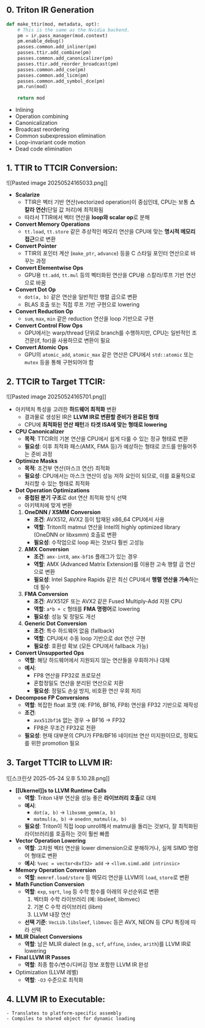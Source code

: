 ## 0. Triton IR Generation
```python
def make_ttir(mod, metadata, opt):
	# This is the same as the Nvidia backend.
	pm = ir.pass_manager(mod.context)
	pm.enable_debug()
	passes.common.add_inliner(pm)
	passes.ttir.add_combine(pm)
	passes.common.add_canonicalizer(pm)
	passes.ttir.add_reorder_broadcast(pm)
	passes.common.add_cse(pm)
	passes.common.add_licm(pm)
	passes.common.add_symbol_dce(pm)
	pm.run(mod)
	
	return mod
```
- Inlining
- Operation combining
- Canonicalization
- Broadcast reordering
- Common subexpression elimination
- Loop-invariant code motion
- Dead code elimination
## 1. **TTIR to TTCIR Conversion**:
![[Pasted image 20250524165033.png]]
- **Scalarize**
	- TTIR은 벡터 기반 연산(vectorized operation)이 중심인데, CPU는 보통 **스칼라 연산**(단일 값 처리)에 최적화됨
	- 따라서 TTIR에서 벡터 연산을 **loop와 scalar op**로 분해
- **Convert Memory Operations**
	- `tt.load`, `tt.store` 같은 추상적인 메모리 연산을 CPU에 맞는 **명시적 메모리 접근**으로 변환
- **Convert Pointer**
	- TTIR의 포인터 계산 (`make_ptr`, `advance`) 등을 C 스타일 포인터 연산으로 바꾸는 과정
- **Convert Elementwise Ops**
	- GPU용 `tt.add`, `tt.mul` 등의 벡터화된 연산을 CPU용 스칼라/루프 기반 연산으로 바꿈
- **Convert Dot Op**
	- `dot(a, b)` 같은 연산을 일반적인 행렬 곱으로 변환
	- BLAS 호출 또는 직접 루프 기반 구현으로 lowering
- **Convert Reduction Op**
	- `sum`, `max`, `min` 같은 reduction 연산을 loop 기반으로 구현
- **Convert Control Flow Ops**
	- GPU에서는 warp/thread 단위로 branch를 수행하지만, CPU는 일반적인 조건문(if, for)을 사용하므로 변환이 필요
- **Convert Atomic Ops**
	- GPU의 `atomic_add`, `atomic_max` 같은 연산은 CPU에서 `std::atomic` 또는 `mutex` 등을 통해 구현되어야 함
## 2. **TTCIR to Target TTCIR**:
![[Pasted image 20250524165701.png]]
- 아키텍처 특성을 고려한 **하드웨어 최적화** 변환
	- 결과물로 생성된 IR은 **LLVM IR로 변환할 준비가 완료된 형태**
	- CPU에 **최적화된 연산 패턴**과 **타겟 ISA에 맞는 형태로 lowering**
- **CPU Canonicalizer**
	- **목적**: TTCIR의 기본 연산을 CPU에서 쉽게 다룰 수 있는 정규 형태로 변환
	- **필요성**: 이후 최적화 패스(AMX, FMA 등)가 예상하는 형태로 코드를 만들어주는 준비 과정
- **Optimize Masks**
	- **목적**: 조건부 연산(마스크 연산) 최적화
	- **필요성**: CPU에서는 마스크 연산이 성능 저하 요인이 되므로, 이를 효율적으로 처리할 수 있는 형태로 최적화
- **Dot Operation Optimizations**
	- **중첩된 분기 구조**로 dot 연산 최적화 방식 선택
	- 아키텍처에 맞게 변환
	1. **OneDNN / XSMM Conversion**
		- **조건**: AVX512, AVX2 등이 탑재된 x86_64 CPU에서 사용
		- **역할**: Triton의 matmul 연산을 Intel의 highly optimized library (OneDNN or libxsmm) 호출로 변환
		- **필요성**: 수작업으로 loop 짜는 것보다 훨씬 고성능
	2. **AMX Conversion**
		- **조건**: `amx-int8`, `amx-bf16` 플래그가 있는 경우
		- **역할**: AMX (Advanced Matrix Extension)를 이용한 고속 행렬 곱 연산으로 변환
		- **필요성**: Intel Sapphire Rapids 같은 최신 CPU에서 **행렬 연산을 가속**하는 데 필수
	3. **FMA Conversion**
		- **조건**: AVX512F 또는 AVX2 같은 Fused Multiply-Add 지원 CPU
		- **역할**: `a*b + c` 형태를 **FMA 명령어**로 lowering
		- **필요성**: 성능 및 정밀도 개선
	4. **Generic Dot Conversion**
		- **조건**: 특수 하드웨어 없음 (fallback)
		- **역할**: CPU에서 수동 loop 기반으로 dot 연산 구현
		- **필요성**: 호환성 확보 (모든 CPU에서 fallback 가능)
- **Convert Unsupported Ops**
	- **역할**: 해당 하드웨어에서 지원되지 않는 연산들을 우회하거나 대체
	- **예시**:
	    - FP8 연산을 FP32로 프로모션
	    - 혼합정밀도 연산을 분리된 연산으로 치환
		- **필요성**: 정밀도 손실 방지, 비호환 연산 우회 처리
- **Decompose FP Conversions**
	- **역할**: 복잡한 float 포맷 (예: FP16, BF16, FP8) 연산을 FP32 기반으로 재작성
	- **조건**:
	    - `avx512bf16` 없는 경우 → BF16 → FP32
	    - FP8은 무조건 FP32로 전환
	- **필요성**: 현재 대부분의 CPU가 FP8/BF16 네이티브 연산 미지원이므로, 정확도를 위한 promotion 필요
## 3. **Target TTCIR to LLVM IR**:
![[스크린샷 2025-05-24 오후 5.10.28.png]]
- **[[Ukernel]]s to LLVM Runtime Calls**
	- **역할**: Triton 내부 연산을 성능 좋은 **라이브러리 호출**로 대체
	- **예시**:
	    - `dot(a, b)` → `libxsmm_gemm(a, b)`
	    - `matmul(a, b)` → `onednn_matmul(a, b)`
	- **필요성**: Triton이 직접 loop unroll해서 matmul을 돌리는 것보다, 잘 최적화된 라이브러리를 호출하는 것이 훨씬 빠름
- **Vector Operation Lowering**
	- **역할**: 고차원 벡터 연산을 lower dimension으로 분해하거나, 실제 SIMD 명령어 형태로 변환
	- **예시**: `%vec = vector<8xf32> add` → `<llvm.simd.add intrinsic>`
- **Memory Operation Conversion**
	- **역할**: `memref.load/store` 등 메모리 연산을 LLVM의 `load`, `store`로 변환
- **Math Function Conversion**
	- **역할**: `exp`, `sqrt`, `log` 등 수학 함수를 아래의 우선순위로 변환
		1. 벡터화 수학 라이브러리 (예: libsleef, libmvec)
		2. 기본 C 수학 라이브러리 (libm)
		3. LLVM 내장 연산
	- **선택 기준**: `VecLib.libsleef`, `libmvec` 등은 AVX, NEON 등 CPU 특징에 따라 선택
- **MLIR Dialect Conversions**
	- **역할**: 남은 MLIR dialect (e.g., `scf`, `affine`, `index`, `arith`)를 LLVM IR로 lowering
- **Final LLVM IR Passes**
	- **역할**: 최종 함수/변수/디버깅 정보 포함한 LLVM IR 완성
- Optimization (LLVM 레벨)
	- **역할**: `-O3` 수준으로 최적화
## 4. **LLVM IR to Executable**:
    
    - Translates to platform-specific assembly
    - Compiles to shared object for dynamic loading